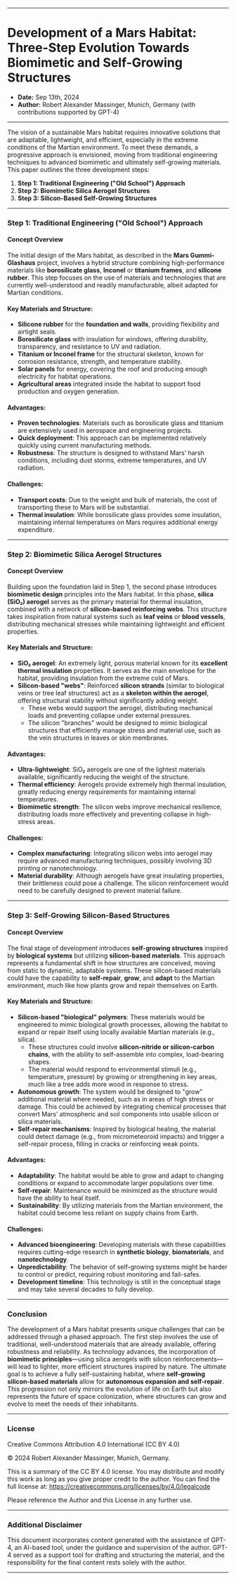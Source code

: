 
---

# Development of a Mars Habitat: Three-Step Evolution Towards Biomimetic and Self-Growing Structures

- **Date:** Sep 13th, 2024
- **Author:** Robert Alexander Massinger, Munich, Germany (with contributions supported by GPT-4)

---

The vision of a sustainable Mars habitat requires innovative solutions that are adaptable, lightweight, and efficient, especially in the extreme conditions of the Martian environment. To meet these demands, a progressive approach is envisioned, moving from traditional engineering techniques to advanced biomimetic and ultimately self-growing materials. This paper outlines the three development steps:

1. **Step 1: Traditional Engineering ("Old School") Approach**
2. **Step 2: Biomimetic Silica Aerogel Structures**
3. **Step 3: Silicon-Based Self-Growing Structures**

---

### Step 1: Traditional Engineering ("Old School") Approach

#### Concept Overview
The initial design of the Mars habitat, as described in the **Mars Gummi-Glashaus** project, involves a hybrid structure combining high-performance materials like **borosilicate glass**, **Inconel** or **titanium frames**, and **silicone rubber**. This step focuses on the use of materials and technologies that are currently well-understood and readily manufacturable, albeit adapted for Martian conditions. 

#### Key Materials and Structure:
- **Silicone rubber** for the **foundation and walls**, providing flexibility and airtight seals.
- **Borosilicate glass** with insulation for windows, offering durability, transparency, and resistance to UV and radiation.
- **Titanium or Inconel frame** for the structural skeleton, known for corrosion resistance, strength, and temperature stability.
- **Solar panels** for energy, covering the roof and producing enough electricity for habitat operations.
- **Agricultural areas** integrated inside the habitat to support food production and oxygen generation.

#### Advantages:
- **Proven technologies**: Materials such as borosilicate glass and titanium are extensively used in aerospace and engineering projects.
- **Quick deployment**: This approach can be implemented relatively quickly using current manufacturing methods.
- **Robustness**: The structure is designed to withstand Mars’ harsh conditions, including dust storms, extreme temperatures, and UV radiation.

#### Challenges:
- **Transport costs**: Due to the weight and bulk of materials, the cost of transporting these to Mars will be substantial.
- **Thermal insulation**: While borosilicate glass provides some insulation, maintaining internal temperatures on Mars requires additional energy expenditure.

---

### Step 2: Biomimetic Silica Aerogel Structures

#### Concept Overview
Building upon the foundation laid in Step 1, the second phase introduces **biomimetic design** principles into the Mars habitat. In this phase, **silica (SiO₂) aerogel** serves as the primary material for thermal insulation, combined with a network of **silicon-based reinforcing webs**. This structure takes inspiration from natural systems such as **leaf veins** or **blood vessels**, distributing mechanical stresses while maintaining lightweight and efficient properties.

#### Key Materials and Structure:
- **SiO₂ aerogel**: An extremely light, porous material known for its **excellent thermal insulation** properties. It serves as the main envelope for the habitat, providing insulation from the extreme cold of Mars.
- **Silicon-based "webs"**: Reinforced **silicon strands** (similar to biological veins or tree leaf structures) act as a **skeleton within the aerogel**, offering structural stability without significantly adding weight.
  - These webs would support the aerogel, distributing mechanical loads and preventing collapse under external pressures.
  - The silicon "branches" would be designed to mimic biological structures that efficiently manage stress and material use, such as the vein structures in leaves or skin membranes.

#### Advantages:
- **Ultra-lightweight**: SiO₂ aerogels are one of the lightest materials available, significantly reducing the weight of the structure.
- **Thermal efficiency**: Aerogels provide extremely high thermal insulation, greatly reducing energy requirements for maintaining internal temperatures.
- **Biomimetic strength**: The silicon webs improve mechanical resilience, distributing loads more effectively and preventing collapse in high-stress areas.

#### Challenges:
- **Complex manufacturing**: Integrating silicon webs into aerogel may require advanced manufacturing techniques, possibly involving 3D printing or nanotechnology.
- **Material durability**: Although aerogels have great insulating properties, their brittleness could pose a challenge. The silicon reinforcement would need to be carefully designed to prevent material failure.

---

### Step 3: Self-Growing Silicon-Based Structures

#### Concept Overview
The final stage of development introduces **self-growing structures** inspired by **biological systems** but utilizing **silicon-based materials**. This approach represents a fundamental shift in how structures are conceived, moving from static to dynamic, adaptable systems. These silicon-based materials could have the capability to **self-repair**, **grow**, and **adapt** to the Martian environment, much like how plants grow and repair themselves on Earth.

#### Key Materials and Structure:
- **Silicon-based "biological" polymers**: These materials would be engineered to mimic biological growth processes, allowing the habitat to expand or repair itself using locally available Martian materials (e.g., silica).
  - These structures could involve **silicon-nitride or silicon-carbon chains**, with the ability to self-assemble into complex, load-bearing shapes.
  - The material would respond to environmental stimuli (e.g., temperature, pressure) by growing or strengthening in key areas, much like a tree adds more wood in response to stress.
- **Autonomous growth**: The system would be designed to "grow" additional material where needed, such as in areas of high stress or damage. This could be achieved by integrating chemical processes that convert Mars’ atmospheric and soil components into usable silicon or silica materials.
- **Self-repair mechanisms**: Inspired by biological healing, the material could detect damage (e.g., from micrometeoroid impacts) and trigger a self-repair process, filling in cracks or reinforcing weak points.

#### Advantages:
- **Adaptability**: The habitat would be able to grow and adapt to changing conditions or expand to accommodate larger populations over time.
- **Self-repair**: Maintenance would be minimized as the structure would have the ability to heal itself.
- **Sustainability**: By utilizing materials from the Martian environment, the habitat could become less reliant on supply chains from Earth.

#### Challenges:
- **Advanced bioengineering**: Developing materials with these capabilities requires cutting-edge research in **synthetic biology**, **biomaterials**, and **nanotechnology**.
- **Unpredictability**: The behavior of self-growing systems might be harder to control or predict, requiring robust monitoring and fail-safes.
- **Development timeline**: This technology is still in the conceptual stage and may take several decades to fully develop.

---

### Conclusion

The development of a Mars habitat presents unique challenges that can be addressed through a phased approach. The first step involves the use of traditional, well-understood materials that are already available, offering robustness and reliability. As technology advances, the incorporation of **biomimetic principles**—using silica aerogels with silicon reinforcements—will lead to lighter, more efficient structures inspired by nature. The ultimate goal is to achieve a fully self-sustaining habitat, where **self-growing silicon-based materials** allow for **autonomous expansion and self-repair**. This progression not only mirrors the evolution of life on Earth but also represents the future of space colonization, where structures can grow and evolve to meet the needs of their inhabitants.

---

### License

Creative Commons Attribution 4.0 International (CC BY 4.0)

© 2024 Robert Alexander Massinger, Munich, Germany.

This is a summary of the CC BY 4.0 license. You may distribute and modify this work as long as you give proper credit to the author. You can find the full license at: https://creativecommons.org/licenses/by/4.0/legalcode

Please reference the Author and this License in any further use.

---

### Additional Disclaimer

This document incorporates content generated with the assistance of GPT-4, an AI-based tool, under the guidance and supervision of the author. GPT-4 served as a support tool for drafting and structuring the material, and the responsibility for the final content rests solely with the author.

---
